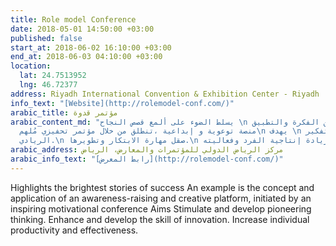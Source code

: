 ```yaml
---
title: Role model Conference
date: 2018-05-01 14:50:00 +03:00
published: false
start_at: 2018-06-02 16:10:00 +03:00
end_at: 2018-06-03 04:10:00 +03:00
location:
  lat: 24.7513952
  lng: 46.72377
address: Riyadh International Convention & Exhibition Center - Riyadh
info_text: "[Website](http://rolemodel-conf.com/)"
arabic_title: مؤتمر قدوة
arabic_content_md: "يسلط الضوء على ألمع قصص النجاح \n قدوة .. بين الفكرة والتطبيق
  منصة توعوية و إبداعية ،تنطلق من خلال مؤتمر تحفيزي مُلهم\n يهدف \n تحفيز وتنمية التفكير
  الريادي.\n صقل مهارة الابتكار وتطويرها.\n زيادة إنتاجية الفرد وفعاليته."
arabic_address: مركز الرياض الدولي للمؤتمرات والمعارض، الرياض
arabic_info_text: "[رابط المعرض](http://rolemodel-conf.com/)"
---
```


Highlights the brightest stories of success
 An example is the concept and application of an awareness-raising and creative platform, initiated by an inspiring motivational conference
 Aims
 Stimulate and develop pioneering thinking.
 Enhance and develop the skill of innovation.
 Increase individual productivity and effectiveness.

